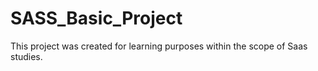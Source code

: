 # SASS_Basic_Project
This project was created for learning purposes within the scope of Saas studies.
